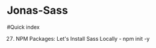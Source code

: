 # Jonas-Sass

#Quick index

27.   NPM Packages: Let's Install Sass Locally
          - npm init -y


